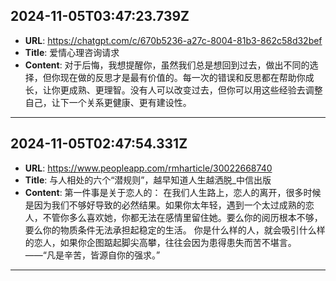 
  ## 2024-11-05T03:47:23.739Z
  
  - **URL**: https://chatgpt.com/c/670b5236-a27c-8004-81b3-862c58d32bef
  - **Title**: 爱情心理咨询请求
  - **Content**: 对于后悔，我想提醒你，虽然我们总是想回到过去，做出不同的选择，但你现在做的反思才是最有价值的。每一次的错误和反思都在帮助你成长，让你更成熟、更理智。没有人可以改变过去，但你可以用这些经验去调整自己，让下一个关系更健康、更有建设性。
  
  
  ---
  
  ## 2024-11-05T02:47:54.331Z
  
  - **URL**: https://www.peopleapp.com/rmharticle/30022668740
  - **Title**: 与人相处的六个“潜规则”，越早知道人生越洒脱_中信出版
  - **Content**: 第一件事是关于恋人的：  在我们人生路上，恋人的离开，很多时候是因为我们不够好导致的必然结果。如果你太年轻，遇到一个太过成熟的恋人，不管你多么喜欢她，你都无法在感情里留住她。要么你的阅历根本不够，要么你的物质条件无法承担起稳定的生活。  你是什么样的人，就会吸引什么样的恋人，如果你企图踮起脚尖高攀，往往会因为患得患失而苦不堪言。  ——“凡是辛苦，皆源自你的强求。”
  
  
  ---
  